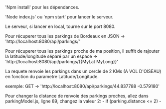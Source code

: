 'Npm install' pour les dépendances.

'Node index.js' ou 'npm start' pour lancer le serveur.

Le serveur, si lancer en local, tourne sur le port 8080.

Pour récuperer tous les parkings de Bordeaux en JSON -> 'http://localhost:8080/api/parkings/'

Pour récuperer tous les parkings proche de ma position, il suffit de rajouter la latitude/longitude séparé par un espace ->
'http://localhost:8080/api/parkings/{{MyLat MyLong}}'

La requete renvoie les parkings dans un cercle de 2 KMs (A VOL D'OISEAU) en fonction du parametre Latitude/Longitude.

exemple: GET -> 'http://localhost:8080/api/parkings/44.837788 -0.579180'

Pour changer la distance de renvoie des parkings proches, allez dans parkingModel.js, ligne 89, changez la valeur 2:
        -       if (parking.distance <= 2)      -       
